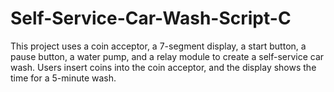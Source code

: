 # Self-Service-Car-Wash-Script-C
This project uses a coin acceptor, a 7-segment display, a start button, a pause button, a water pump, and a relay module to create a self-service car wash. Users insert coins into the coin acceptor, and the display shows the time for a 5-minute wash.
